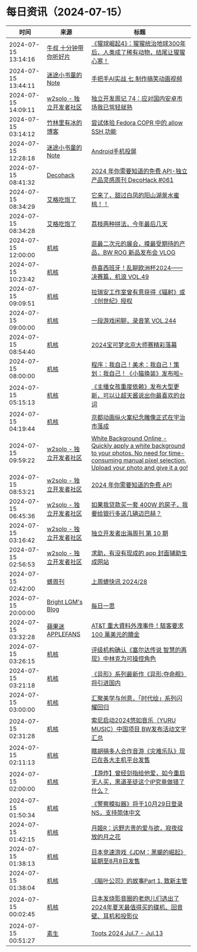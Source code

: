 ﻿# 每日资讯（2024-07-15）

|时间|来源|标题|
|---|---|---|
|2024-07-15 13:14:16|[牛叔 十分钟带你听好片](https://getpodcast.xyz/data/ximalaya/11534451.xml)|[《猩球崛起4》：猩猩统治地球300年后，人类成了稀有动物，结尾让猩猩心寒！](https://www.ximalaya.com/sound/741546860)|
|2024-07-15 13:44:11|[迷途小书童的Note](https://xugaoxiang.com/feed)|[手把手AI实战 七 制作搞笑动画视频](https://xugaoxiang.com/2024/07/15/ai-project-7/)|
|2024-07-15 14:09:11|[w2solo - 独立开发者社区](https://w2solo.com/topics/feed)|[独立开发周记 74：应对国内安卓市场我已驾轻就熟](https://w2solo.com/topics/4773)|
|2024-07-15 03:14:12|[竹林里有冰的博客](https://zhul.in/rss.xml)|[尝试体验 Fedora COPR 中的 allow SSH 功能](https://zhul.in/2024/07/15/try-ssh-connection-in-fedora-copr/)|
|2024-07-15 12:28:18|[迷途小书童的Note](https://xugaoxiang.com/feed)|[Android手机投屏](https://xugaoxiang.com/2024/07/15/scrcpy/)|
|2024-07-15 08:41:32|[Decohack](https://www.decohack.com/feed)|[2024 年你需要知道的免费 API-独立产品灵感周刊 DecoHack #061](https://www.decohack.com/Post/1556)|
|2024-07-15 08:34:29|[艾格吃饱了](https://feedpress.me/wx-aigechibaole)|[它来了，甜过白凤的阳山湖景水蜜桃！！](http://mp.weixin.qq.com/s?__biz=MjM5NTYxODQyMA%3D%3D&mid=2653456150&idx=2&sn=10c7622a9d6978d646f871c28a141a79)|
|2024-07-15 08:34:28|[艾格吃饱了](https://feedpress.me/wx-aigechibaole)|[荔枝两种拼法，今年最后几天](http://mp.weixin.qq.com/s?__biz=MjM5NTYxODQyMA%3D%3D&mid=2653456150&idx=1&sn=9a009089e737902fb97555fdeeb3cb58)|
|2024-07-15 12:00:00|[机核](https://www.gcores.com/rss)|[逛最二次元的展会，摸最受期待的产品，BW ROG 新品发布会 VLOG](https://www.gcores.com/videos/185003)|
|2024-07-15 10:23:42|[机核](https://www.gcores.com/rss)|[恭喜西班牙！乱聊欧洲杯2024——决赛篇，机浪 VOL.49](https://www.gcores.com/radios/185002)|
|2024-07-15 09:09:51|[机核](https://www.gcores.com/rss)|[拉瑞安工作室曾有意获得《辐射》或《创世纪》授权](https://www.gcores.com/articles/185009)|
|2024-07-15 09:00:00|[机核](https://www.gcores.com/rss)|[一段游戏闲聊，录音笔 VOL.244](https://www.gcores.com/radios/185006)|
|2024-07-15 08:54:40|[机核](https://www.gcores.com/rss)|[2024宝可梦北京大师赛精彩落幕](https://www.gcores.com/articles/185007)|
|2024-07-15 08:00:00|[机核](https://www.gcores.com/rss)|[程序：我自己！美术：我自己！策划：我自己！《小猫换装》发布啦~](https://www.gcores.com/articles/184992)|
|2024-07-15 05:15:13|[机核](https://www.gcores.com/rss)|[《主播女孩重度依赖》发布大型更新，可以让超天酱说出你最喜欢的台词](https://www.gcores.com/articles/184993)|
|2024-07-15 04:19:44|[机核](https://www.gcores.com/rss)|[京都动画纵火案纪念雕像正式在宇治市落成](https://www.gcores.com/articles/184991)|
|2024-07-15 09:59:22|[w2solo - 独立开发者社区](https://w2solo.com/topics/feed)|[White Background Online - Quickly apply a white background to your photos. No need for time-consuming manual pixel selection. Upload your photo and give it a go!](https://w2solo.com/topics/4772)|
|2024-07-15 08:53:21|[w2solo - 独立开发者社区](https://w2solo.com/topics/feed)|[2024 年你需要知道的免费 API](https://w2solo.com/topics/4771)|
|2024-07-15 06:45:36|[w2solo - 独立开发者社区](https://w2solo.com/topics/feed)|[如果我贷款买一套 400W 的房子，我要给银行多送几辆迈巴赫？](https://w2solo.com/topics/4770)|
|2024-07-15 03:16:42|[w2solo - 独立开发者社区](https://w2solo.com/topics/feed)|[独立开发者出海周刊 第 10 期](https://w2solo.com/topics/4769)|
|2024-07-15 02:56:53|[w2solo - 独立开发者社区](https://w2solo.com/topics/feed)|[求助，有没有现成的 app 封面辅助生成网站](https://w2solo.com/topics/4768)|
|2024-07-15 02:42:00|[蠎周刊](https://weekly.pychina.org/feeds/all.atom.xml)|[上周蠎快讯 2024/28](https://weekly.pychina.org/pyrecap/pyrw-2428.html)|
|2024-07-15 20:00:00|[Bright LGM's Blog](https://brightliao.com/atom.xml)|[每日一思](http://brightliao.com/2024/07/15/daily-thoughts/)|
|2024-07-15 03:32:28|[蘋果迷 APPLEFANS](https://applefans.today/feed/)|[AT&T 重大資料外洩事件！駭客要求 100 萬美元的贖金](https://applefans.today/2024-07-att-paid-hacker-to-delete-stolen-call-records/)|
|2024-07-15 03:26:15|[机核](https://www.gcores.com/rss)|[评级机构确认《塞尔达传说 智慧的再现》中林克为可操控角色](https://www.gcores.com/articles/184989)|
|2024-07-15 03:21:18|[机核](https://www.gcores.com/rss)|[《异形》系列最新作《异形:夺命舰》将引进国内](https://www.gcores.com/articles/184988)|
|2024-07-15 03:00:00|[机核](https://www.gcores.com/rss)|[汇聚美学与创意，「时代绘」系列闪耀回归](https://www.gcores.com/articles/184307)|
|2024-07-15 02:31:28|[机核](https://www.gcores.com/rss)|[索尼启动2024悠如音乐（YURU MUSIC）中国项目 BW发布活动文字汇总](https://www.gcores.com/articles/184986)|
|2024-07-15 02:11:13|[机核](https://www.gcores.com/rss)|[瞎胡搞多人合作音游《灾难乐队》现已在各大主机平台发售](https://www.gcores.com/articles/184984)|
|2024-07-15 02:00:00|[机核](https://www.gcores.com/rss)|[【游炸】曾经剑指给他爱，如今重启无人买，黑道圣徒这个IP究竟做错了什么？](https://www.gcores.com/videos/184951)|
|2024-07-15 01:50:34|[机核](https://www.gcores.com/rss)|[《警察模拟器》将于10月29日登录NS，支持简体中文](https://www.gcores.com/articles/184983)|
|2024-07-15 01:42:15|[机核](https://www.gcores.com/rss)|[月姬R：远野志贵的爱与欲，寂夜绽放的月之花](https://www.gcores.com/articles/184982)|
|2024-07-15 01:38:13|[机核](https://www.gcores.com/rss)|[日本竞速游戏《JDM：黑蝎的崛起》延期至8月8日发售](https://www.gcores.com/articles/184981)|
|2024-07-15 01:38:04|[机核](https://www.gcores.com/rss)|[《脑叶公司》的故事Part 1. 致新主管](https://www.gcores.com/articles/184978)|
|2024-07-15 00:02:45|[机核](https://www.gcores.com/rss)|[日本发烧影音圈的老炮儿们选出了2024年夏天最值得买的碟机、回音壁、耳机和投影仪](https://www.gcores.com/articles/179626)|
|2024-07-15 00:51:27|[素生](http://z.arlmy.me/atom.xml)|[Toots 2024 Jul.7 - Jul.13](http://z.arlmy.me/posts/MastodonArchives/2024/MastodonTootsArchives_20240713/)|

